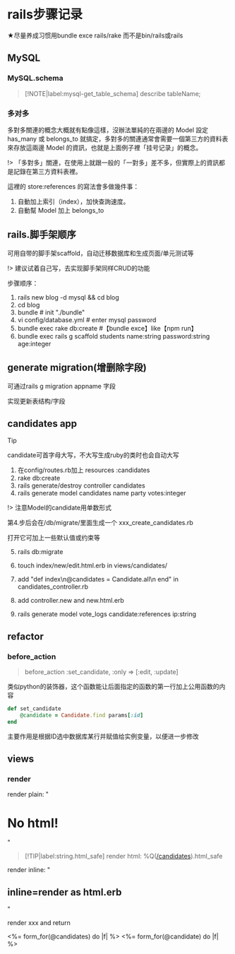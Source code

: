 # rails步骤记录

★尽量养成习惯用bundle exce rails/rake 而不是bin/rails或rails

## MySQL

### MySQL.schema

> [!NOTE|label:mysql-get_table_schema]
> describe tableName;

### 多对多

多對多關連的概念大概就有點像這樣，沒辦法單純的在兩邊的 Model 設定 has_many 或 belongs_to 就搞定，多對多的關連通常會需要一個第三方的資料表來存放這兩邊 Model 的資訊，也就是上面例子裡「挂号记录」的概念。

!> 「多對多」關連，在使用上就跟一般的「一對多」差不多，但實際上的資訊都是記錄在第三方資料表裡。

這裡的 store:references 的寫法會多做幾件事：

1. 自動加上索引（index），加快查詢速度。
2. 自動幫 Model 加上 belongs_to

## rails.脚手架顺序
可用自带的脚手架scaffold，自动迁移数据库和生成页面/单元测试等

!> 建议试着自己写，去实现脚手架同样CRUD的功能

步骤顺序：
1. rails new blog -d mysql && cd blog
2. cd blog
3. bundle # init "./bundle"
4. vi config/database.yml # enter mysql password
5. bundle exec rake db:create #【bundle exce】like【npm run】
6. bundle exec rails g scaffold students name:string password:string age:integer

## generate migration(增删除字段)

可通过rails g migration appname 字段

实现更新表结构/字段

## candidates app

> [!TIP]
> candidate可首字母大写，不大写生成ruby的类时也会自动大写


1. 在config/routes.rb加上 resources :candidates
2. rake db:create
3. rails generate/destroy controller candidates
4. rails generate model candidates name party votes:integer

!> 注意Model的candidate用单数形式

第4.步后会在/db/migrate/里面生成一个 xxx_create_candidates.rb

打开它可加上一些默认值或约束等

5. rails db:migrate
6. touch index/new/edit.html.erb in views/candidates/
7. add "def index\n@candidates = Candidate.all\n end" in candidates_controller.rb
8. add controller.new and new.html.erb

20. rails generate model vote_logs candidate:references ip:string

## refactor

### before_action

> before_action :set_candidate, :only => [:edit, :update]

类似python的装饰器，这个函数能让后面指定的函数的第一行加上公用函数的内容

```ruby
def set_candidate                                                                                                                     
    @candidate = Candidate.find params[:id]
end
```

主要作用是根据ID选中数据库某行并赋值给实例变量，以便进一步修改


## views

### render

render plain: "<h1>No html!</h1>"

> [!TIP|label:string.html_safe]
> render html: %Q(<a href="/candidates">/candidates</a>).html_safe

render inline: "<h2>inline=render as html.erb</h2>"

render xxx and return

<%= form_for(@candidates) do |f| %>
<%= form_for(@candidate) do |f| %>